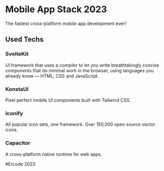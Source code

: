 # Mobile App Stack 2023

The fastest cross-platform mobile app development ever!

## Used Techs

### SvelteKit

UI framework that uses a compiler to let you write breathtakingly concise components that do minimal work in the browser, using languages you already know — HTML, CSS and JavaScript.

### KonstaUI

Pixel perfect mobile UI components built with Tailwind CSS.

### Iconify

All popular icon sets, one framework. Over 150,000 open source vector icons.

### Capacitor

A cross-platform native runtime for web apps.

#Ercode 2023
